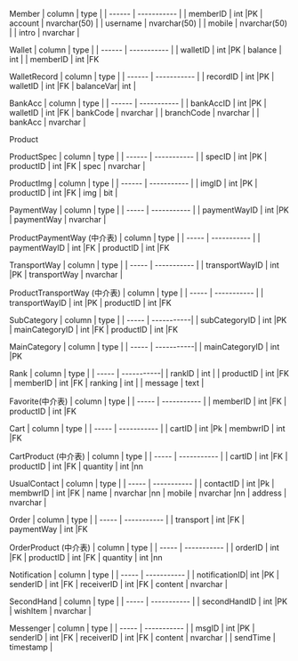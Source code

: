 Member
|  column   |     type     |
|  ------   | -----------  |
| memberID  | int          |PK
| account   | nvarchar(50) |
| username  | nvarchar(50) |
| mobile    | nvarchar(50) |
| intro     | nvarchar     |

Wallet
|  column   |     type     |
|  ------   | -----------  |
| walletID  | int          |PK
| balance   | int          |
| memberID  | int          |FK

WalletRecord
|  column   |     type     |
|  ------   | -----------  |
| recordID  | int          |PK
| walletID  | int          |FK
| balanceVar| int          |

BankAcc
|  column     |     type     |
|  ------     | -----------  |
| bankAccID   | int          |PK
| walletID    | int          |FK
| bankCode    | nvarchar     |
| branchCode  | nvarchar     |
| bankAcc     | nvarchar     |

Product


ProductSpec
|  column     |     type     |
|  ------     | -----------  |
| specID      | int          |PK
| productID   | int          |FK
| spec        | nvarchar     |

ProductImg
|  column     |     type     |
|  ------     | -----------  |
| imgID       | int          |PK
| productID   | int          |FK
| img         | bit          |

PaymentWay
|  column      |     type     |
|  -----       | -----------  |
| paymentWayID | int          |PK
| paymentWay   | nvarchar     |

ProductPaymentWay (中介表)
|  column      |     type     |
|  -----       | -----------  |
| paymentWayID | int          |FK
| productID    | int          |FK

TransportWay
|  column      |     type     |
|  -----       | -----------  |
| transportWayID | int          |PK
| transportWay   | nvarchar     |

ProductTransportWay (中介表)
|  column      |     type     |
|  -----       | -----------  |
| transportWayID | int        |PK
| productID    | int          |FK

SubCategory
|  column          |   type     |
|  -----           | -----------|
| subCategoryID    | int        |PK
| mainCategoryID   | int        |FK
| productID        | int        |FK

MainCategory
|  column          |   type     |
|  -----           | -----------|
| mainCategoryID   | int        |PK

Rank
|  column          |   type     |
|  -----           | -----------|
| rankID           | int        |
| productID        | int        |FK
| memberID         | int        |FK
| ranking          | int        |
| message          | text       |

Favorite(中介表)
|  column      |     type     |
|  -----       | -----------  |
| memberID     | int          |FK
| productID    | int          |FK

Cart
|  column      |     type     |
|  -----       | -----------  |
| cartID      | int           |Pk
| membwrID    | int           |FK

CartProduct (中介表)
|  column      |     type     |
|  -----       | -----------  |
| cartID       | int          |FK
| productID    | int          |FK
| quantity     | int          |nn

UsualContact
|  column      |     type     |
|  -----       | -----------  |
| contactID    | int           |Pk
| membwrID     | int           |FK
| name         | nvarchar      |nn
| mobile       | nvarchar      |nn
| address      | nvarchar      |

Order
|  column      |     type     |
|  -----       | -----------  |
| transport    | int          |FK
| paymentWay   | int          |FK


OrderProduct (中介表)
|  column      |     type     |
|  -----       | -----------  |
| orderID      | int          |FK
| productID    | int          |FK
| quantity     | int          |nn

Notification
|  column      |     type     |
|  -----       | -----------  |
| notificationID| int         |PK
| senderID     | int          |FK
| receiverID   | int          |FK
| content      | nvarchar     |

SecondHand
|  column      |     type     |
|  -----       | -----------  |
| secondHandID | int          |PK
| wishItem     | nvarchar     |

Messenger
|  column      |     type     |
|  -----       | -----------  |
| msgID        | int          |PK
| senderID     | int          |FK
| receiverID   | int          |FK
| content      | nvarchar     |
| sendTime     | timestamp    |

